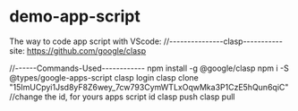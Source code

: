 # demo-app-script
The way to code app script with VScode:
//---------------clasp-----------
site: https://github.com/google/clasp


//------Commands-Used------------
npm install -g @google/clasp
npm i -S @types/google-apps-script
clasp login
clasp clone "15ImUCpyi1Jsd8yF8Z6wey_7cw793CymWTLxOqwMka3P1CzE5hQun6qiC" //change the id, for yours apps script id
clasp push
clasp pull
